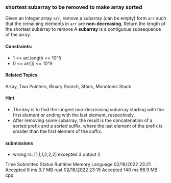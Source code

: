 ### shortest subarray to be removed to make array sorted


Given an integer array `arr`, remove a subarray (can be empty) form `arr` such that the remaining elements in `arr` are **non-decreasing**.
Return the length of the shortest subarray to remove
A **subarray** is a contiguous subsequence of the array.

#### Constraints:
- 1 <= arr.length <= 10^5
- 0 <= arr[i] <= 10^9

#### Related Topics
Array,  Two Pointers,  Binary Search,  Stack,  Monotonic Stack

#### Hint
- The key is to find the longest non-decreasing subarray starting with the first element or ending with the last element, respectively.
- After removing some subarray, the result is the concatenation of a sorted prefix and a sorted suffix, where the last element of the prefix is smaller than the first element of the suffix.

#### submissions
- wrong.rs: [1,1,1,2,2,2] excepted 3 output 2

Time Submitted  Status  Runtime Memory  Language
02/18/2022 23:21	Accepted	8 ms	3.7 MB	rust
02/18/2022 23:19	Accepted	140 ms	66.9 MB	cpp